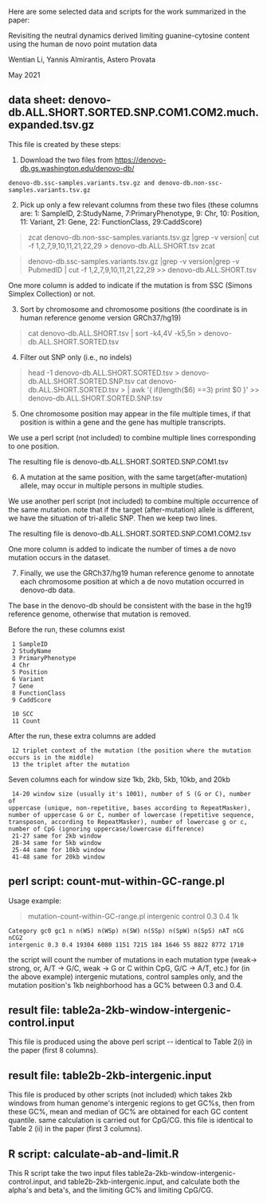 Here are some selected data and scripts for the work summarized in the paper:

Revisiting the neutral dynamics derived limiting guanine-cytosine content using the human de novo point mutation data

Wentian Li, Yannis Almirantis, Astero Provata

May 2021


data sheet: denovo-db.ALL.SHORT.SORTED.SNP.COM1.COM2.much.expanded.tsv.gz
------------------------------------------------------------------------


This file is created by these steps:

1.   Download the two files from
    https://denovo-db.gs.washington.edu/denovo-db/

    denovo-db.ssc-samples.variants.tsv.gz and denovo-db.non-ssc-samples.variants.tsv.gz


2.   Pick up only a few relevant columns from these two files (these
    columns are: 1: SampleID, 2:StudyName, 7:PrimaryPhenotype, 9: Chr,
    10: Position, 11: Variant, 21: Gene, 22: FunctionClass, 29:CaddScore)

> zcat denovo-db.non-ssc-samples.variants.tsv.gz |grep -v version| cut -f 1,2,7,9,10,11,21,22,29 \> denovo-db.ALL.SHORT.tsv zcat

> denovo-db.ssc-samples.variants.tsv.gz |grep -v version|grep -v  PubmedID | cut -f 1,2,7,9,10,11,21,22,29 \>\> denovo-db.ALL.SHORT.tsv

One more column is added to indicate if the mutation is from SSC (Simons
Simplex Collection) or not.

3.  Sort by chromosome and chromosome positions (the coordinate is in
    human reference genome version GRCh37/hg19)

> cat denovo-db.ALL.SHORT.tsv | sort -k4,4V -k5,5n \>  denovo-db.ALL.SHORT.SORTED.tsv

4.   Filter out SNP only (i.e., no indels)

> head -1 denovo-db.ALL.SHORT.SORTED.tsv \>  denovo-db.ALL.SHORT.SORTED.SNP.tsv cat denovo-db.ALL.SHORT.SORTED.tsv \> | awk '{ if(length(\$6) ==3) print \$0 }' \>\>  denovo-db.ALL.SHORT.SORTED.SNP.tsv


5.  One chromosome position may appear in the file multiple times, if
    that position is within a gene and the gene has multiple transcripts. 

We use a perl script (not included) to combine multiple
    lines corresponding to one position. 

The resulting file is
    denovo-db.ALL.SHORT.SORTED.SNP.COM1.tsv

6.   A mutation at the same position, with the same
    target(after-mutation) allele, may occur in multiple persons in
    multiple studies. 

We use another perl script (not included) to
    combine multiple occurrence of the same mutation. note that if the
    target (after-mutation) allele is different, we have the situation
    of tri-allelic SNP. Then we keep two lines. 

The resulting file is denovo-db.ALL.SHORT.SORTED.SNP.COM1.COM2.tsv

One more column is added to indicate the number of times a de novo
mutation occurs in the dataset.

7.   Finally, we use the GRCh37/hg19 human reference genome to annotate
    each chromosome position at which a de novo mutation occurred in
    denovo-db data. 

The base in the denovo-db should be consistent with
    the base in the hg19 reference genome, otherwise that mutation is removed.

Before the run, these columns exist

```
 1 SampleID 
 2 StudyName 
 3 PrimaryPhenotype 
 4 Chr 
 5 Position 
 6 Variant 
 7 Gene 
 8 FunctionClass 
 9 CaddScore

 10 SCC 
 11 Count
```

After the run, these extra columns are added 
```
 12 triplet context of the mutation (the position where the mutation occurs is in the middle) 
 13 the triplet after the mutation
```

Seven columns each for window size 1kb, 2kb, 5kb, 10kb, and 20kb
```
 14-20 window size (usually it's 1001), number of S (G or C), number of
uppercase (unique, non-repetitive, bases according to RepeatMasker),
number of uppercase G or C, number of lowercase (repetitive sequence,
transposon, according to RepeatMasker), number of lowercase g or c,
number of CpG (ignoring uppercase/lowercase difference) 
 21-27 same for 2kb window 
 28-34 same for 5kb window 
 25-44 same for 10kb window 
 41-48 same for 20kb window
```


perl script: count-mut-within-GC-range.pl
-----------------------------------------


Usage example: 

> mutation-count-within-GC-range.pl intergenic control 0.3 0.4 1k

```
Category gc0 gc1 n n(WS) n(WSp) n(SW) n(SSp) n(SpW) n(SpS) nAT nCG nCG2
intergenic 0.3 0.4 19304 6080 1151 7215 184 1646 55 8822 8772 1710
```

the script will count the number of mutations in each mutation type
(weak-\> strong, or, A/T -\> G/C, weak -\> G or C within CpG, G/C -\>
A/T, etc.) for (in the above example) intergenic mutations, control
samples only, and the mutation position's 1kb neighborhood has a GC%
between 0.3 and 0.4.


result file: table2a-2kb-window-intergenic-control.input
--------------------------------------------------------


This file is produced using the above perl script -- identical to Table
2(i) in the paper (first 8 columns).


result file: table2b-2kb-intergenic.input
-----------------------------------------


This file is produced by other scripts (not included) which takes 2kb
windows from human genome's intergenic regions to get GC%s, then from
these GC%, mean and median of GC% are obtained for each GC content
quantile. same calculation is carried out for CpG/CG. this file is
identical to Table 2 (ii) in the paper (first 3 columns).


R script: calculate-ab-and-limit.R
-----------------------------------

This R script take the two input files table2a-2kb-window-intergenic-control.input,
and table2b-2kb-intergenic.input, and calculate both the alpha's and beta's,
and the limiting GC% and limiting CpG/CG.



